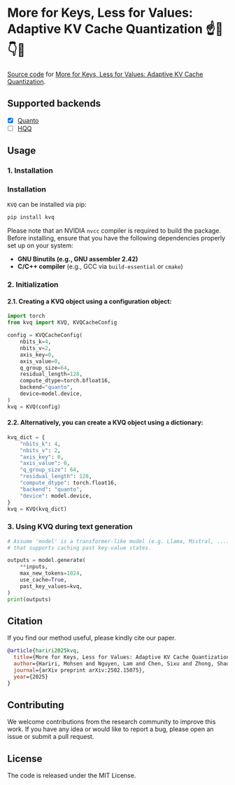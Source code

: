 # More for Keys, Less for Values: Adaptive KV Cache Quantization ☝️🔑👇🔢

[Source code](https://github.com/mohsenhariri/kvq) for [More for Keys, Less for Values: Adaptive KV Cache Quantization](https://arxiv.org/pdf/2502.15075v1).


## Supported backends

- [x] [Quanto](https://github.com/huggingface/optimum-quanto)
- [ ] [HQQ](https://mobiusml.github.io/hqq_blog/)

## Usage

### 1. Installation

### Installation

`KVQ` can be installed via pip:

```bash
pip install kvq
```

Please note that an NVIDIA `nvcc` compiler is required to build the package. Before installing, ensure that you have the following dependencies properly set up on your system:

- **GNU Binutils (e.g., GNU assembler 2.42)**
- **C/C++ compiler** (e.g., GCC via `build-essential` or `cmake`)

### 2. Initialization

#### 2.1. Creating a KVQ object using a configuration object:

```python
import torch
from kvq import KVQ, KVQCacheConfig

config = KVQCacheConfig(
    nbits_k=4,
    nbits_v=2,
    axis_key=0,
    axis_value=0,
    q_group_size=64,
    residual_length=128,
    compute_dtype=torch.bfloat16,
    backend="quanto",
    device=model.device,
)
kvq = KVQ(config)
```

#### 2.2. Alternatively, you can create a KVQ object using a dictionary:

```python
kvq_dict = {
    "nbits_k": 4,
    "nbits_v": 2,
    "axis_key": 0,
    "axis_value": 0,
    "q_group_size": 64,
    "residual_length": 128,
    "compute_dtype": torch.float16,
    "backend": "quanto",
    "device": model.device,
}
kvq = KVQ(kvq_dict)
```

### 3. Using KVQ during text generation

```python
# Assume 'model' is a transformer-like model (e.g. Llama, Mistral, ...)
# that supports caching past key-value states.

outputs = model.generate(
    **inputs,
    max_new_tokens=1024,
    use_cache=True,
    past_key_values=kvq,
)
print(outputs)
```



## Citation

If you find our method useful, please kindly cite our paper.

```bibtex
@article{hariri2025kvq,
  title={More for Keys, Less for Values: Adaptive KV Cache Quantization},
  author={Hariri, Mohsen and Nguyen, Lam and Chen, Sixu and Zhong, Shaochen and Wang, Qifan and Hu, Xia and Han, Xiaotian and Chaudhary, Vipin},
  journal={arXiv preprint arXiv:2502.15075},
  year={2025}
}

```

## Contributing
We welcome contributions from the research community to improve this work. If you have any idea or would like to report a bug, please open an issue or submit a pull request.

## License
The code is released under the MIT License.


